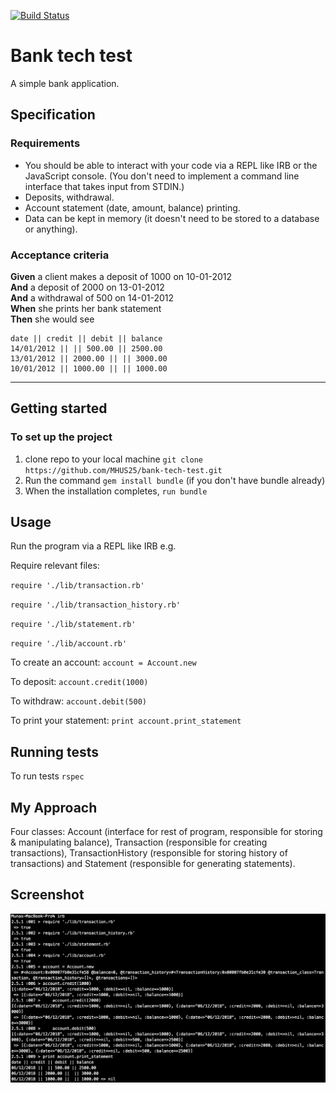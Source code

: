 [![Build Status](https://travis-ci.org/MHUS25/bank-tech-test.svg?branch=master)](https://travis-ci.org/MHUS25/bank-tech-test)

# Bank tech test

A simple bank application.

## Specification

### Requirements

* You should be able to interact with your code via a REPL like IRB or the JavaScript console.  (You don't need to implement a command line interface that takes input from STDIN.)
* Deposits, withdrawal.
* Account statement (date, amount, balance) printing.
* Data can be kept in memory (it doesn't need to be stored to a database or anything).

### Acceptance criteria

**Given** a client makes a deposit of 1000 on 10-01-2012  
**And** a deposit of 2000 on 13-01-2012  
**And** a withdrawal of 500 on 14-01-2012  
**When** she prints her bank statement  
**Then** she would see

```
date || credit || debit || balance
14/01/2012 || || 500.00 || 2500.00
13/01/2012 || 2000.00 || || 3000.00
10/01/2012 || 1000.00 || || 1000.00
```
____________________________________________________________________________________________________________________
## Getting started

### To set up the project

1. clone repo to your local machine `git clone https://github.com/MHUS25/bank-tech-test.git`
2. Run the command `gem install bundle` (if you don't have bundle already)
3. When the installation completes, `run bundle`

## Usage

Run the program via a REPL like IRB e.g.

Require relevant files:

`require './lib/transaction.rb'`

`require './lib/transaction_history.rb'`

`require './lib/statement.rb'`

`require './lib/account.rb'`

To create an account:
`account = Account.new`

To deposit:
`account.credit(1000)`

To withdraw:
`account.debit(500)`

To print your statement:
`print account.print_statement`



## Running tests

To run tests `rspec`

## My Approach

Four classes: Account (interface for rest of program, responsible for storing & manipulating balance), Transaction (responsible for creating transactions), TransactionHistory (responsible for storing history of transactions) and Statement (responsible for generating statements).

## Screenshot

![ScreenShot](./public/images/ScreenShot.png)
